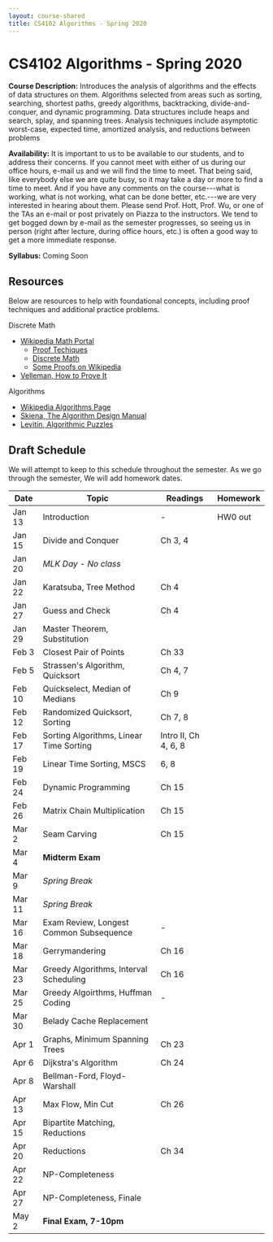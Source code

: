 ```yaml
---
layout: course-shared 
title: CS4102 Algorithms - Spring 2020 
---
```

# CS4102 Algorithms - Spring 2020

**Course Description:** Introduces the analysis of algorithms and the
effects of data structures on them. Algorithms selected from areas such
as sorting, searching, shortest paths, greedy algorithms, backtracking,
divide-and-conquer, and dynamic programming. Data structures include
heaps and search, splay, and spanning trees. Analysis techniques include
asymptotic worst-case, expected time, amortized analysis, and reductions
between problems

**Availability:** It is important to us to be available to our students, and to address their concerns. If you cannot meet with either of us during our office hours, e-mail us and we will find the time to meet. That being said, like everybody else we are quite busy, so it may take a day or more to find a time to meet. And if you have any comments on the course---what is working, what is not working, what can be done better, etc.---we are very interested in hearing about them.  Please send Prof. Hott, Prof. Wu, or one of the TAs an e-mail or post privately on Piazza to the instructors. We tend to get bogged down by e-mail as the semester progresses, so seeing us in person (right after lecture, during office hours, etc.) is often a good way to get a more immediate response.

**Syllabus:** Coming Soon 

## Resources

Below are resources to help with foundational concepts, including proof techniques and additional practice problems.

Discrete Math
- [Wikipedia Math Portal](https://en.wikipedia.org/wiki/Portal:Mathematics)
    - [Proof Techiques](https://en.wikipedia.org/wiki/Mathematical_proof)
    - [Discrete Math](https://en.wikipedia.org/wiki/Discrete_mathematics)
    - [Some Proofs on Wikipedia](https://en.wikipedia.org/wiki/List_of_mathematical_proofs)
- [Velleman, How to Prove It](https://search.lib.virginia.edu/catalog/u4357637)

Algorithms
- [Wikipedia Algorithms Page](https://en.wikipedia.org/wiki/Algorithm)
- [Skiena, The Algorithm Design Manual](https://www.amazon.com/dp/1849967202)
- [Levitin, Algorithmic Puzzles](https://search.lib.virginia.edu/catalog/u7095532)

## Draft Schedule

We will attempt to keep to this schedule throughout the semester.  As we go through the semester,
We will add homework dates.

| Date    | Topic                                   | Readings             | Homework        |
| ------- | -------------------------               | -------------------  | --------------- |
| Jan 13  | Introduction                            | -                    | HW0 out         |
| Jan 15  | Divide and Conquer                      | Ch 3, 4              |                 |
| Jan 20  | *MLK Day - No class*                    |                      |                 |
| Jan 22  | Karatsuba, Tree Method                  | Ch 4                 |                 |
| Jan 27  | Guess and Check                         | Ch 4                 |                 |
| Jan 29  | Master Theorem, Substitution            |                      |                 |
| Feb 3   | Closest Pair of Points                  | Ch 33                |                 |
| Feb 5   | Strassen's Algorithm, Quicksort         | Ch 4, 7              |                 |
| Feb 10  | Quickselect, Median of Medians          | Ch 9                 |                 |
| Feb 12  | Randomized Quicksort, Sorting           | Ch 7, 8              |                 |
| Feb 17  | Sorting Algorithms, Linear Time Sorting | Intro II, Ch 4, 6, 8 |                 |
| Feb 19  | Linear Time Sorting, MSCS               | 6, 8                 |                 |
| Feb 24  | Dynamic Programming                     | Ch 15                |                 |
| Feb 26  | Matrix Chain Multiplication             | Ch 15                |                 |
| Mar 2   | Seam Carving                            | Ch 15                |                 |
| Mar 4   | **Midterm Exam**                        |                      |                 |
| Mar 9   | *Spring Break*                          |                      |                 |
| Mar 11  | *Spring Break*                          |                      |                 |
| Mar 16  | Exam Review, Longest Common Subsequence | -                    |                 |
| Mar 18  | Gerrymandering                          | Ch 16                |                 |
| Mar 23  | Greedy Algorithms, Interval Scheduling  | Ch 16                |                 |
| Mar 25  | Greedy Algoirthms, Huffman Coding       | -                    |                 |
| Mar 30  | Belady Cache Replacement                |                      |                 |
| Apr 1   | Graphs, Minimum Spanning Trees          | Ch 23                |                 |
| Apr 6   | Dijkstra's Algorithm                    | Ch 24                |                 |
| Apr 8   | Bellman-Ford, Floyd-Warshall            |                      |                 |
| Apr 13  | Max Flow, Min Cut                       | Ch 26                |                 |
| Apr 15  | Bipartite Matching, Reductions          |                      |                 |
| Apr 20  | Reductions                              | Ch 34                |                 |
| Apr 22  | NP-Completeness                         |                      |                 |
| Apr 27  | NP-Completeness, Finale                 |                      |                 |
| May 2   | **Final Exam, 7-10pm**                  |                      |                 |
